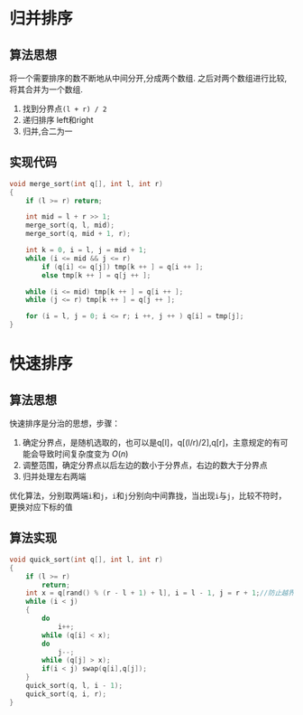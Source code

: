 # 归并排序

## 算法思想

将一个需要排序的数不断地从中间分开,分成两个数组. 之后对两个数组进行比较, 将其合并为一个数组.

1. 找到分界点`(l + r) / 2`
2. 递归排序 left和right
3. 归并,合二为一
## 实现代码

```cpp
void merge_sort(int q[], int l, int r)
{
    if (l >= r) return;

    int mid = l + r >> 1;
    merge_sort(q, l, mid);
    merge_sort(q, mid + 1, r);

    int k = 0, i = l, j = mid + 1;
    while (i <= mid && j <= r)
        if (q[i] <= q[j]) tmp[k ++ ] = q[i ++ ];
        else tmp[k ++ ] = q[j ++ ];

    while (i <= mid) tmp[k ++ ] = q[i ++ ];
    while (j <= r) tmp[k ++ ] = q[j ++ ];

    for (i = l, j = 0; i <= r; i ++, j ++ ) q[i] = tmp[j];
}

```


# 快速排序

## 算法思想

快速排序是分治的思想，步骤：

1. 确定分界点，是随机选取的，也可以是q\[l]，q\[(l/r)/2],q\[r]，主意规定的有可能会导致时间复杂度变为 $O(n)$
2. 调整范围，确定分界点以后左边的数小于分界点，右边的数大于分界点
3. 归并处理左右两端

优化算法，分别取两端`i`和`j`，`i`和`j`分别向中间靠拢，当出现`i`与`j`，比较不符时，更换对应下标的值

## 算法实现

```cpp
void quick_sort(int q[], int l, int r)
{
    if (l >= r)
        return;
    int x = q[rand() % (r - l + 1) + l], i = l - 1, j = r + 1;//防止越界
    while (i < j)
    {
        do
            i++;
        while (q[i] < x);
        do
            j--;
        while (q[j] > x);
        if(i < j) swap(q[i],q[j]);
    }
    quick_sort(q, l, i - 1);
    quick_sort(q, i, r);
}

```

